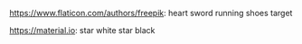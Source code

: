 https://www.flaticon.com/authors/freepik:
heart
sword
running shoes
target


https://material.io:
star white
star black
